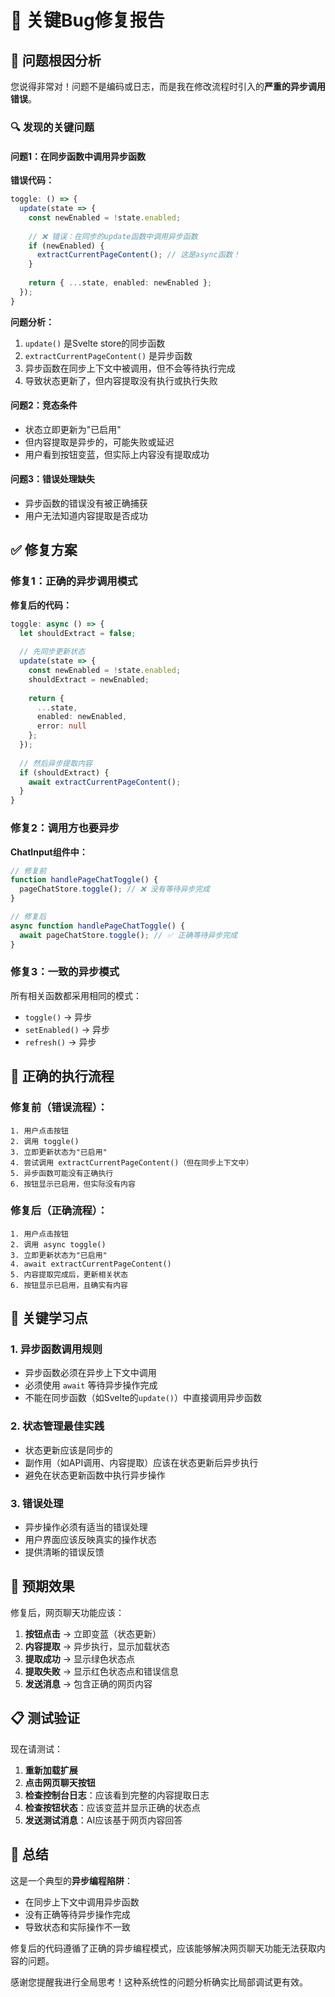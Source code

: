 # 🐛 关键Bug修复报告

## 🎯 问题根因分析

您说得非常对！问题不是编码或日志，而是我在修改流程时引入的**严重的异步调用错误**。

### 🔍 **发现的关键问题**

#### 问题1：在同步函数中调用异步函数
**错误代码：**
```typescript
toggle: () => {
  update(state => {
    const newEnabled = !state.enabled;
    
    // ❌ 错误：在同步的update函数中调用异步函数
    if (newEnabled) {
      extractCurrentPageContent(); // 这是async函数！
    }
    
    return { ...state, enabled: newEnabled };
  });
}
```

**问题分析：**
1. `update()` 是Svelte store的同步函数
2. `extractCurrentPageContent()` 是异步函数
3. 异步函数在同步上下文中被调用，但不会等待执行完成
4. 导致状态更新了，但内容提取没有执行或执行失败

#### 问题2：竞态条件
- 状态立即更新为"已启用"
- 但内容提取是异步的，可能失败或延迟
- 用户看到按钮变蓝，但实际上内容没有提取成功

#### 问题3：错误处理缺失
- 异步函数的错误没有被正确捕获
- 用户无法知道内容提取是否成功

## ✅ **修复方案**

### 修复1：正确的异步调用模式
**修复后的代码：**
```typescript
toggle: async () => {
  let shouldExtract = false;
  
  // 先同步更新状态
  update(state => {
    const newEnabled = !state.enabled;
    shouldExtract = newEnabled;
    
    return {
      ...state,
      enabled: newEnabled,
      error: null
    };
  });
  
  // 然后异步提取内容
  if (shouldExtract) {
    await extractCurrentPageContent();
  }
}
```

### 修复2：调用方也要异步
**ChatInput组件中：**
```typescript
// 修复前
function handlePageChatToggle() {
  pageChatStore.toggle(); // ❌ 没有等待异步完成
}

// 修复后
async function handlePageChatToggle() {
  await pageChatStore.toggle(); // ✅ 正确等待异步完成
}
```

### 修复3：一致的异步模式
所有相关函数都采用相同的模式：
- `toggle()` → 异步
- `setEnabled()` → 异步  
- `refresh()` → 异步

## 🔄 **正确的执行流程**

### 修复前（错误流程）：
```
1. 用户点击按钮
2. 调用 toggle()
3. 立即更新状态为"已启用"
4. 尝试调用 extractCurrentPageContent()（但在同步上下文中）
5. 异步函数可能没有正确执行
6. 按钮显示已启用，但实际没有内容
```

### 修复后（正确流程）：
```
1. 用户点击按钮
2. 调用 async toggle()
3. 立即更新状态为"已启用"
4. await extractCurrentPageContent()
5. 内容提取完成后，更新相关状态
6. 按钮显示已启用，且确实有内容
```

## 🎯 **关键学习点**

### 1. **异步函数调用规则**
- 异步函数必须在异步上下文中调用
- 必须使用 `await` 等待异步操作完成
- 不能在同步函数（如Svelte的`update()`）中直接调用异步函数

### 2. **状态管理最佳实践**
- 状态更新应该是同步的
- 副作用（如API调用、内容提取）应该在状态更新后异步执行
- 避免在状态更新函数中执行异步操作

### 3. **错误处理**
- 异步操作必须有适当的错误处理
- 用户界面应该反映真实的操作状态
- 提供清晰的错误反馈

## 🚀 **预期效果**

修复后，网页聊天功能应该：

1. **按钮点击** → 立即变蓝（状态更新）
2. **内容提取** → 异步执行，显示加载状态
3. **提取成功** → 显示绿色状态点
4. **提取失败** → 显示红色状态点和错误信息
5. **发送消息** → 包含正确的网页内容

## 📋 **测试验证**

现在请测试：

1. **重新加载扩展**
2. **点击网页聊天按钮**
3. **检查控制台日志**：应该看到完整的内容提取日志
4. **检查按钮状态**：应该变蓝并显示正确的状态点
5. **发送测试消息**：AI应该基于网页内容回答

## 🎉 **总结**

这是一个典型的**异步编程陷阱**：
- 在同步上下文中调用异步函数
- 没有正确等待异步操作完成
- 导致状态和实际操作不一致

修复后的代码遵循了正确的异步编程模式，应该能够解决网页聊天功能无法获取内容的问题。

感谢您提醒我进行全局思考！这种系统性的问题分析确实比局部调试更有效。
